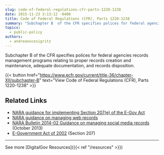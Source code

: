 ```yaml
---
slug: code-of-federal-regulations-cfr-parts-1220-1238
date: 2015-11-23 3:13:12 -0400
title: Code of Federal Regulations (CFR), Parts 1220-1238
summary: "Subchapter B  of the CFR specifies polices for federal agencies records management programs relating to proper records creation and maintenance, adequate documentation, and records disposition. View Code of Federal Regulations (CFR), Parts 1220-1238 Related Links NARA guidance for implementing Section 207(e) of the E-Gov Act NARA guidance on managing web records NARA Bulletin 2014-02 Guidance"
topics:
  - public-policy
authors:
  - andreanocesigritz
---
```


Subchapter B of the CFR specifies polices for federal agencies records management programs relating to proper records creation and maintenance, adequate documentation, and records disposition.

{{< button href="https://www.ecfr.gov/current/title-36/chapter-XII/subchapter-B" text="View Code of Federal Regulations (CFR), Parts 1220-1238" >}}

## Related Links

- [NARA guidance for implementing Section 207(e) of the E-Gov Act](http://www.archives.gov/records-mgmt/bulletins/2006/2006-02.html)
- [NARA guidance on managing web records](http://www.archives.gov/records-mgmt/policy/managing-web-records-index.html)
- [NARA Bulletin 2014-02 Guidance on managing social media records](http://www.archives.gov/records-mgmt/bulletins/2014/2014-02.html) (October 2013)
- [E-Government Act of 2002](http://www.archives.gov/about/laws/egov-act-section-207.html) (Section 207)

---

See more [DigitalGov Resources]({{< ref "/resources" >}})
